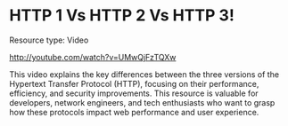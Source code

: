 
# HTTP 1 Vs HTTP 2 Vs HTTP 3!

Resource type: Video

http://youtube.com/watch?v=UMwQjFzTQXw

This video explains the key differences between the three versions of the Hypertext Transfer Protocol (HTTP), focusing on their performance, efficiency, and security improvements. This resource is valuable for developers, network engineers, and tech enthusiasts who want to grasp how these protocols impact web performance and user experience.